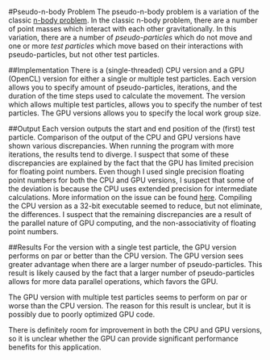 #Pseudo-n-body Problem
The pseudo-n-body problem is a variation of the classic [n-body problem](http://en.wikipedia.org/wiki/N-body_problem "n-body problem"). In the classic n-body problem, there are a number of point masses which interact with each other gravitationally. In this variation, there are a number of *pseudo-particles* which do not move and one or more *test particles* which move based on their interactions with pseudo-particles, but not other test particles.

##Implementation
There is a (single-threaded) CPU version and a GPU (OpenCL) version for either a single or multiple test particles. Each version allows you to specify amount of pseudo-particles, iterations, and the duration of the time steps used to calculate the movement. The version which allows multiple test particles, allows you to specify the number of test particles. The GPU versions allows you to specify the local work group size.

##Output
Each version outputs the start and end position of the (first) test particle. Comparison of the output of the CPU and GPU versions have shown various discrepancies. When running the program with more iterations, the results tend to diverge. I suspect that some of these discrepancies are explained by the fact that the GPU has limited precision for floating point numbers. Even though I used single precision floating point numbers for both the CPU and GPU versions, I suspect that some of the deviation is because the CPU uses extended precision for intermediate calculations. More information on the issue can be found [here](http://stackoverflow.com/questions/11176990/opencl-floating-point-precision "OpenCL floating point precision"). Compiling the CPU version as a 32-bit executable seemed to reduce, but not eliminate, the differences. I suspect that the remaining discrepancies are a result of the parallel nature of GPU computing, and the non-associativity of floating point numbers.

##Results
For the version with a single test particle, the GPU version performs on par or better than the CPU version. The GPU version sees greater advantage when there are a larger number of pseudo-particles. This result is likely caused by the fact that a larger number of pseudo-particles allows for more data parallel operations, which favors the GPU.

The GPU version with multiple test particles seems to perform on par or worse than the CPU version. The reason for this result is unclear, but it is possibly due to poorly optimized GPU code.

There is definitely room for improvement in both the CPU and GPU versions, so it is unclear whether the GPU can provide significant performance benefits for this application.